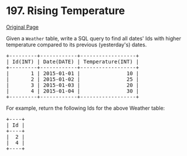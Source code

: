 # 197. Rising Temperature

[Original Page](https://leetcode.com/problems/rising-temperature/)

Given a `Weather` table, write a SQL query to find all dates' Ids with higher temperature compared to its previous (yesterday's) dates.

<pre>+---------+------------+------------------+
| Id(INT) | Date(DATE) | Temperature(INT) |
+---------+------------+------------------+
|       1 | 2015-01-01 |               10 |
|       2 | 2015-01-02 |               25 |
|       3 | 2015-01-03 |               20 |
|       4 | 2015-01-04 |               30 |
+---------+------------+------------------+
</pre>

For example, return the following Ids for the above Weather table:

<pre>+----+
| Id |
+----+
|  2 |
|  4 |
+----+
</pre>